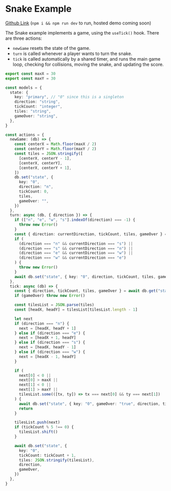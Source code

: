 # Snake Example

[Github Link](https://github.com/canvasxyz/canvas/tree/main/examples/snake) (`npm i && npm run dev` to run, hosted demo coming soon)

The Snake example implements a game, using the `useTick()` hook. There are three actions:

- `newGame` resets the state of the game.
- `turn` is called whenever a player wants to turn the snake.
- `tick` is called automatically by a shared timer, and runs the main game loop,
  checking for collisions, moving the snake, and updating the score.

```ts
export const maxX = 30
export const maxY = 30

const models = {
  state: {
    key: "primary", // "0" since this is a singleton
    direction: "string",
    tickCount: "integer",
    tiles: "string",
    gameOver: "string",
  },
}

const actions = {
  newGame: (db) => {
    const centerX = Math.floor(maxX / 2)
    const centerY = Math.floor(maxY / 2)
    const tiles = JSON.stringify([
      [centerX, centerY - 1],
      [centerX, centerY],
      [centerX, centerY + 1],
    ])
    db.set("state", {
      key: "0",
      direction: "n",
      tickCount: 0,
      tiles,
      gameOver: "",
    })
  },
  turn: async (db, { direction }) => {
    if (["n", "e", "w", "s"].indexOf(direction) === -1) {
      throw new Error()
    }
    const { direction: currentDirection, tickCount, tiles, gameOver } = await db.state.get("0")
    if (
      (direction === "n" && currentDirection === "s") ||
      (direction === "s" && currentDirection === "n") ||
      (direction === "e" && currentDirection === "w") ||
      (direction === "w" && currentDirection === "e")
    ) {
      throw new Error()
    }
    await db.set("state", { key: "0", direction, tickCount, tiles, gameOver })
  },
  tick: async (db) => {
    const { direction, tickCount, tiles, gameOver } = await db.get("state", "0")
    if (gameOver) throw new Error()

    const tilesList = JSON.parse(tiles)
    const [headX, headY] = tilesList[tilesList.length - 1]

    let next
    if (direction === "n") {
      next = [headX, headY + 1]
    } else if (direction === "e") {
      next = [headX + 1, headY]
    } else if (direction === "s") {
      next = [headX, headY - 1]
    } else if (direction === "w") {
      next = [headX - 1, headY]
    }

    if (
      next[0] < 0 ||
      next[0] > maxX ||
      next[1] < 0 ||
      next[1] > maxY ||
      tilesList.some(([tx, ty]) => tx === next[0] && ty === next[1])
    ) {
      await db.set("state", { key: "0", gameOver: "true", direction, tickCount, tiles })
      return
    }

    tilesList.push(next)
    if (tickCount % 5 !== 0) {
      tilesList.shift()
    }

    await db.set("state", {
      key: "0",
      tickCount: tickCount + 1,
      tiles: JSON.stringify(tilesList),
      direction,
      gameOver,
    })
  },
}
```

